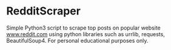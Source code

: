 # RedditScraper
Simple Python3 script to scrape top posts on popular website www.reddit.com using python libraries such as urrlib, requests, BeautifulSoup4. For personal educational purposes only.
